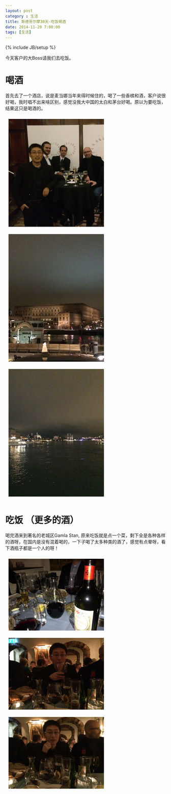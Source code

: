 ```yaml
---
layout: post
category : 生活
title: 斯德哥尔摩30天-吃饭喝酒
date: 2014-11-20 7:00:00
tags: [生活]
---
```

{% include JB/setup %}

<style type="text/css">
img {	
    margin: 10px;
    max-width: 300px;        
	}

</style>

今天客户的大Boss请我们去吃饭。

# 喝酒

首先去了一个酒店，说是麦当娜当年来得时候住的，喝了一些香槟和酒，客户说很好喝，我时唱不出来啥区别，感觉没我大中国的太白和茅台好喝。原以为要吃饭，结果这只是喝酒的。

<img  src="/assets/images/stockholm/20141120/1.jpg"/>
<img  src="/assets/images/stockholm/20141120/2.jpg"/>
<img  src="/assets/images/stockholm/20141120/3.jpg"/>


# 吃饭 （更多的酒）

喝完酒来到著名的老城区Gamla Stan, 原来吃饭就是点一个菜，剩下全是各种各样的酒呀，在国内是没有混着喝的，一下子喝了太多种类的酒了，感觉有点晕呀，看下酒瓶子都是一个人的呀！

<img  src="/assets/images/stockholm/20141120/4.jpg"/>
<img  src="/assets/images/stockholm/20141120/5.jpg"/>
<img  src="/assets/images/stockholm/20141120/6.jpg"/>




